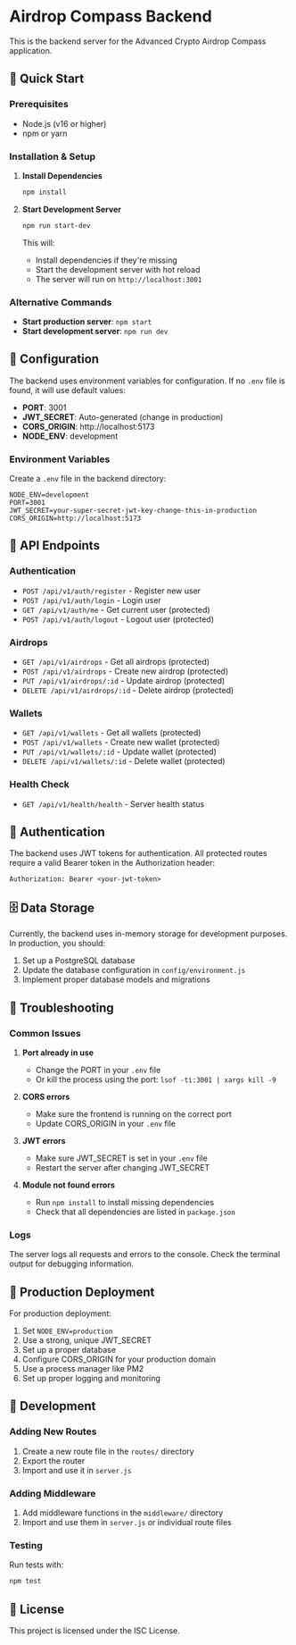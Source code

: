 # Airdrop Compass Backend

This is the backend server for the Advanced Crypto Airdrop Compass application.

## 🚀 Quick Start

### Prerequisites
- Node.js (v16 or higher)
- npm or yarn

### Installation & Setup

1. **Install Dependencies**
   ```bash
   npm install
   ```

2. **Start Development Server**
   ```bash
   npm run start-dev
   ```
   
   This will:
   - Install dependencies if they're missing
   - Start the development server with hot reload
   - The server will run on `http://localhost:3001`

### Alternative Commands

- **Start production server**: `npm start`
- **Start development server**: `npm run dev`

## 🔧 Configuration

The backend uses environment variables for configuration. If no `.env` file is found, it will use default values:

- **PORT**: 3001
- **JWT_SECRET**: Auto-generated (change in production)
- **CORS_ORIGIN**: http://localhost:5173
- **NODE_ENV**: development

### Environment Variables

Create a `.env` file in the backend directory:

```env
NODE_ENV=development
PORT=3001
JWT_SECRET=your-super-secret-jwt-key-change-this-in-production
CORS_ORIGIN=http://localhost:5173
```

## 📡 API Endpoints

### Authentication
- `POST /api/v1/auth/register` - Register new user
- `POST /api/v1/auth/login` - Login user
- `GET /api/v1/auth/me` - Get current user (protected)
- `POST /api/v1/auth/logout` - Logout user (protected)

### Airdrops
- `GET /api/v1/airdrops` - Get all airdrops (protected)
- `POST /api/v1/airdrops` - Create new airdrop (protected)
- `PUT /api/v1/airdrops/:id` - Update airdrop (protected)
- `DELETE /api/v1/airdrops/:id` - Delete airdrop (protected)

### Wallets
- `GET /api/v1/wallets` - Get all wallets (protected)
- `POST /api/v1/wallets` - Create new wallet (protected)
- `PUT /api/v1/wallets/:id` - Update wallet (protected)
- `DELETE /api/v1/wallets/:id` - Delete wallet (protected)

### Health Check
- `GET /api/v1/health/health` - Server health status

## 🔐 Authentication

The backend uses JWT tokens for authentication. All protected routes require a valid Bearer token in the Authorization header:

```
Authorization: Bearer <your-jwt-token>
```

## 🗄️ Data Storage

Currently, the backend uses in-memory storage for development purposes. In production, you should:

1. Set up a PostgreSQL database
2. Update the database configuration in `config/environment.js`
3. Implement proper database models and migrations

## 🐛 Troubleshooting

### Common Issues

1. **Port already in use**
   - Change the PORT in your `.env` file
   - Or kill the process using the port: `lsof -ti:3001 | xargs kill -9`

2. **CORS errors**
   - Make sure the frontend is running on the correct port
   - Update CORS_ORIGIN in your `.env` file

3. **JWT errors**
   - Make sure JWT_SECRET is set in your `.env` file
   - Restart the server after changing JWT_SECRET

4. **Module not found errors**
   - Run `npm install` to install missing dependencies
   - Check that all dependencies are listed in `package.json`

### Logs

The server logs all requests and errors to the console. Check the terminal output for debugging information.

## 🚀 Production Deployment

For production deployment:

1. Set `NODE_ENV=production`
2. Use a strong, unique JWT_SECRET
3. Set up a proper database
4. Configure CORS_ORIGIN for your production domain
5. Use a process manager like PM2
6. Set up proper logging and monitoring

## 📝 Development

### Adding New Routes

1. Create a new route file in the `routes/` directory
2. Export the router
3. Import and use it in `server.js`

### Adding Middleware

1. Add middleware functions in the `middleware/` directory
2. Import and use them in `server.js` or individual route files

### Testing

Run tests with:
```bash
npm test
```

## 📄 License

This project is licensed under the ISC License. 